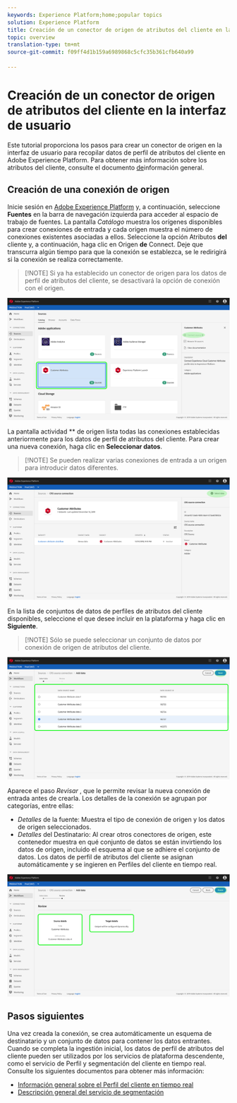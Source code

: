 ```yaml
---
keywords: Experience Platform;home;popular topics
solution: Experience Platform
title: Creación de un conector de origen de atributos del cliente en la interfaz de usuario
topic: overview
translation-type: tm+mt
source-git-commit: f09ff4d1b159a6989868c5cfc35b361cfb640a99

---
```



# Creación de un conector de origen de atributos del cliente en la interfaz de usuario

Este tutorial proporciona los pasos para crear un conector de origen en la interfaz de usuario para recopilar datos de perfil de atributos del cliente en Adobe Experience Platform. Para obtener más información sobre los atributos del cliente, consulte el documento [de](https://docs.adobe.com/content/help/es-ES/core-services/interface/customer-attributes/attributes.html)información general.

## Creación de una conexión de origen

Inicie sesión en <a href="https://platform.adobe.com" target="_blank">Adobe Experience Platform</a> y, a continuación, seleccione **Fuentes** en la barra de navegación izquierda para acceder al espacio de trabajo de fuentes. La pantalla *Catálogo* muestra los orígenes disponibles para crear conexiones de entrada y cada origen muestra el número de conexiones existentes asociadas a ellos. Seleccione la opción Atributos **del** cliente y, a continuación, haga clic en Origen **de** Connect. Deje que transcurra algún tiempo para que la conexión se establezca, se le redirigirá si la conexión se realiza correctamente.

>[!NOTE] Si ya ha establecido un conector de origen para los datos de perfil de atributos del cliente, se desactivará la opción de conexión con el origen.

![](../../../../images/tutorials/create/customer-attributes/CA-sources_catalog.png)

La pantalla actividad ** de origen lista todas las conexiones establecidas anteriormente para los datos de perfil de atributos del cliente. Para crear una nueva conexión, haga clic en **Seleccionar datos**.

>[!NOTE] Se pueden realizar varias conexiones de entrada a un origen para introducir datos diferentes.

![](../../../../images/tutorials/create/customer-attributes/CA-source_activity.png)

En la lista de conjuntos de datos de perfiles de atributos del cliente disponibles, seleccione el que desee incluir en la plataforma y haga clic en **Siguiente**.

>[!NOTE] Sólo se puede seleccionar un conjunto de datos por conexión de origen de atributos del cliente.

![](../../../../images/tutorials/create/customer-attributes/CA-select_data.png)

Aparece el paso *Revisar* , que le permite revisar la nueva conexión de entrada antes de crearla. Los detalles de la conexión se agrupan por categorías, entre ellas:

* *Detalles* de la fuente: Muestra el tipo de conexión de origen y los datos de origen seleccionados.
* *Detalles* del Destinatario: Al crear otros conectores de origen, este contenedor muestra en qué conjunto de datos se están invirtiendo los datos de origen, incluido el esquema al que se adhiere el conjunto de datos. Los datos de perfil de atributos del cliente se asignan automáticamente y se ingieren en Perfiles del cliente en tiempo real.

![](../../../../images/tutorials/create/customer-attributes/CA-review.png)

## Pasos siguientes

Una vez creada la conexión, se crea automáticamente un esquema de destinatario y un conjunto de datos para contener los datos entrantes. Cuando se completa la ingestión inicial, los datos de perfil de atributos del cliente pueden ser utilizados por los servicios de plataforma descendente, como el servicio de Perfil y segmentación del cliente en tiempo real. Consulte los siguientes documentos para obtener más información:

* [Información general sobre el Perfil del cliente en tiempo real](../../../../../profile/home.md)
* [Descripción general del servicio de segmentación](../../../../../segmentation/home.md)
